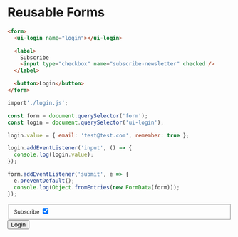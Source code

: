 <link rel="stylesheet" href="./assets/index.css" />
<script type="module" src="./assets/index.js"></script>
<style>
  pre + pre {
    min-height: 53vh;
  }
</style>

# Reusable Forms

```html
<form>
  <ui-login name="login"></ui-login>

  <label>
    Subscribe
    <input type="checkbox" name="subscribe-newsletter" checked />
  </label>

  <button>Login</button>
</form>
```

```javascript
import'./login.js';

const form = document.querySelector('form');
const login = document.querySelector('ui-login');

login.value = { email: 'test@test.com', remember: true };

login.addEventListener('input', () => {
  console.log(login.value);
});

form.addEventListener('submit', e => {
  e.preventDefault();
  console.log(Object.fromEntries(new FormData(form)));
});
```

<ui-demo>
  <form style="gap: 20px;">
    <ui-login name="login"></ui-login>
    <fieldset>
      <label style="font-size: 12px; font-weight: 400">
        Subscribe
        <input type="checkbox" name="subscribe-newsletter" checked />
      </label>
    </fieldset>
    <button>Login</button>
  </form>
</ui-demo>

<ui-console></ui-console>

<script type="module">
  import'./assets/login.js';

  const form = document.querySelector('form');
  const login = document.querySelector('ui-login');

  login.value = { email: 'test@test.com', remember: true };
  login.addEventListener('input', () => console.log(login.value));

  form.addEventListener('submit', e => {
    e.preventDefault();
    console.log(Object.fromEntries(new FormData(form)));
  });
</script>